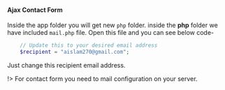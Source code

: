 #### Ajax Contact Form

Inside the app folder you will get new `php` folder. inside the **php** folder we have included `mail.php` file. Open this file and you can see below code-


```php
    // Update this to your desired email address
    $recipient = "aislam270@gmail.com";
```

Just change this recipient email address.


!> For contact form you need to mail configuration on your server.